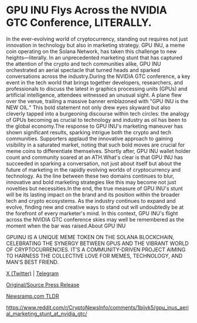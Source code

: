 # GPU INU Flys Across the NVIDIA GTC Conference, LITERALLY.

In the ever-evolving world of cryptocurrency, standing out requires not just innovation in technology but also in marketing strategy. GPU INU, a meme coin operating on the Solana Network, has taken this challenge to new heights—literally. In an unprecedented marketing stunt that has captured the attention of the crypto and tech communities alike, GPU INU orchestrated an aerial spectacle that turned heads and sparked conversations across the industry.During the NVIDIA GTC conference, a key event in the tech world that brings together developers, researchers, and professionals to discuss the latest in graphics processing units (GPUs) and artificial intelligence, attendees witnessed an unusual sight. A plane flew over the venue, trailing a massive banner emblazoned with "GPU INU is the NEW OIL." This bold statement not only drew eyes skyward but also cleverly tapped into a burgeoning discourse within tech circles: the analogy of GPUs becoming as crucial to technology and industry as oil has been to the global economy.The response to GPU INU's marketing maneuver has shown significant results, sparking intrigue both the crypto and tech communities. Supporters applaud the innovative approach to gaining visibility in a saturated market, noting that such bold moves are crucial for meme coins to differentiate themselves. Shortly after, GPU INU wallet holder count and community soared at an ATH.What's clear is that GPU INU has succeeded in sparking a conversation, not just about itself but about the future of marketing in the rapidly evolving worlds of cryptocurrency and technology. As the line between these two domains continues to blur, innovative and bold marketing strategies like this may become not just novelties but necessities.In the end, the true measure of GPU INU's stunt will be its lasting impact on the brand and its position within the broader tech and crypto ecosystems. As the industry continues to expand and evolve, finding new and creative ways to stand out will undoubtedly be at the forefront of every marketer's mind. In this context, GPU INU's flight across the NVIDIA GTC conference skies may well be remembered as the moment when the bar was raised.About GPU INU

GPUINU IS A UNIQUE MEME TOKEN ON THE SOLANA BLOCKCHAIN, CELEBRATING THE SYNERGY BETWEEN GPUS AND THE VIBRANT WORLD OF CRYPTOCURRENCIES. IT’S A COMMUNITY-DRIVEN PROJECT AIMING TO HARNESS THE COLLECTIVE LOVE FOR MEMES, TECHNOLOGY, AND MAN'S BEST FRIEND.

[X (Twitter)](https://twitter.com/GPU_inu) | [Telegram](https://t.me/GPU_inu) 

[Original/Source Press Release](https://blockchainwire.io/press-release/gpu-inu-flys-across-the-nvidia-gtc-conference-literally)
                    

[Newsramp.com TLDR](None) 

https://www.reddit.com/r/CryptoNewsInfo/comments/1bijvk5/gpu_inus_aerial_marketing_stunt_at_nvidia_gtc/